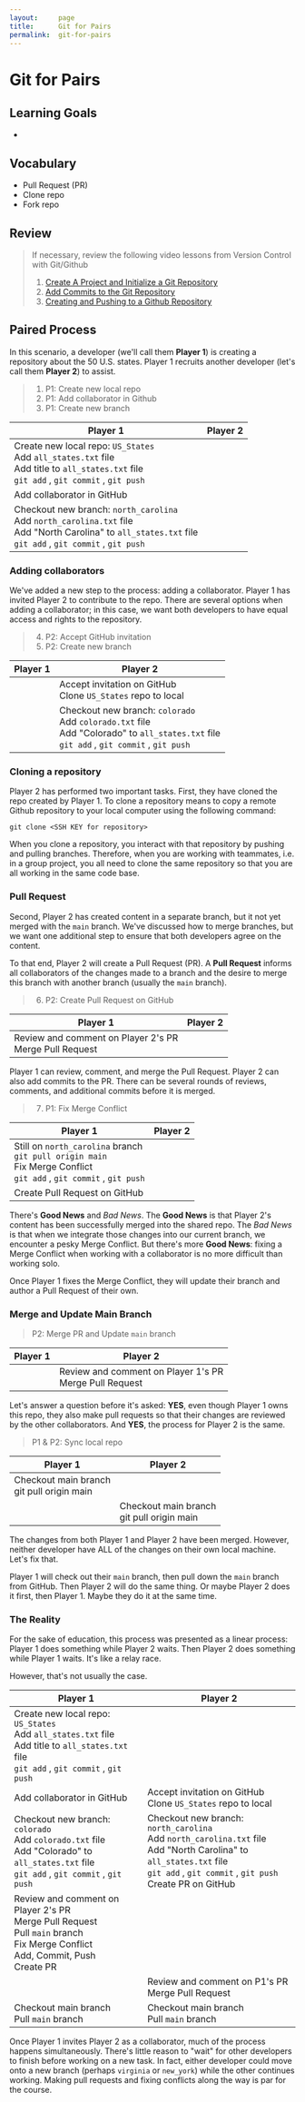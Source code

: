 ```yaml
---
layout:     page
title:      Git for Pairs
permalink:  git-for-pairs
---
```


# Git for Pairs

## Learning Goals
  * 

## Vocabulary
  * Pull Request (PR)
  * Clone repo
  * Fork repo

## Review
> If necessary, review the following video lessons from Version Control with Git/Github
  >1. [Create A Project and Initialize a Git Repository](https://www.loom.com/share/d3af392e059147a699ce6ac1af65d251)
  >1. [Add Commits to the Git Repository](https://www.loom.com/share/b7373e5aaad646c790965422719bb993)  
  >1. [Creating and Pushing to a Github Repository](https://www.loom.com/share/dba188a5f13e43059d9a84b630280c53)


## Paired Process
In this scenario, a developer (we'll call them **Player 1**) is creating a repository about the 50 U.S. states. Player 1 recruits another developer (let's call them **Player 2**) to assist.

> 1. P1: Create new local repo
> 1. P1: Add collaborator in Github
> 1. P1: Create new branch

| Player 1 | Player 2 |
| -------- | -------- |
| Create new local repo: `US_States`<br>Add `all_states.txt` file<br>Add title to `all_states.txt` file<br>`git add` , `git commit` , `git push` | |
| Add collaborator in GitHub | |
| Checkout new branch: `north_carolina`<br>Add `north_carolina.txt` file<br>Add "North Carolina" to `all_states.txt` file<br>`git add` , `git commit` , `git push`


### Adding collaborators

We've added a new step to the process: adding a collaborator. Player 1 has invited Player 2 to contribute to the repo. There are several options when adding a collaborator; in this case, we want both developers to have equal access and rights to the repository. 

> 4. P2: Accept GitHub invitation
> 1. P2: Create new branch

| Player 1 | Player 2 |
| -------- | -------- |
| | Accept invitation on GitHub<br>Clone `US_States` repo to local
| | Checkout new branch: `colorado`<br>Add `colorado.txt` file<br>Add "Colorado" to `all_states.txt` file<br>`git add` , `git commit` , `git push`

### Cloning a repository

Player 2 has performed two important tasks. First, they have cloned the repo created by Player 1. To clone a repository means to copy a remote Github repository to your local computer using the following command:

```
git clone <SSH KEY for repository>
```

When you clone a repository, you interact with that repository by pushing and pulling branches. Therefore, when you are working with teammates, i.e. in a group project, you all need to clone the same repository so that you are all working in the same code base.

### Pull Request

Second, Player 2 has created content in a separate branch, but it not yet merged with the `main` branch. We've discussed how to merge branches, but we want one additional step to ensure that both developers agree on the content.

To that end, Player 2 will create a Pull Request (PR). A **Pull Request** informs all collaborators of the changes made to a branch and the desire to merge this branch with another branch (usually the `main` branch).

> 6. P2: Create Pull Request on GitHub

| Player 1 | Player 2 |
| -------- | -------- |
| Review and comment on Player 2's PR<br>Merge Pull Request | |

Player 1 can review, comment, and merge the Pull Request. Player 2 can also add commits to the PR. There can be several rounds of reviews, comments, and additional commits before it is merged.

> 7. P1: Fix Merge Conflict

| Player 1 | Player 2 |
| -------- | -------- |
| Still on `north_carolina` branch<br>`git pull origin main`<br>Fix Merge Conflict<br>`git add` , `git commit` , `git push` | |
| Create Pull Request on GitHub | |

There's **Good News** and _Bad News_. The **Good News** is that Player 2's content has been successfully merged into the shared repo. The _Bad News_ is that when we integrate those changes into our current branch, we encounter a pesky Merge Conflict. But there's more **Good News**: fixing a Merge Conflict when working with a collaborator is no more difficult than working solo.

Once Player 1 fixes the Merge Conflict, they will update their branch and author a Pull Request of their own.

### Merge and Update Main Branch

> P2: Merge PR and Update `main` branch

| Player 1 | Player 2 |
| -------- | -------- |
| | Review and comment on Player 1's PR<br>Merge Pull Request

Let's answer a question before it's asked: **YES**, even though Player 1 owns this repo, they also make pull requests so that their changes are reviewed by the other collaborators. And **YES**, the process for Player 2 is the same.

> P1 & P2: Sync local repo

| Player 1 | Player 2 |
| -------- | -------- |
| Checkout main branch<br>git pull origin main | |
| | Checkout main branch<br>git pull origin main

The changes from both Player 1 and Player 2 have been merged. However, neither developer have ALL of the changes on their own local machine. Let's fix that.

Player 1 will check out their `main` branch, then pull down the `main` branch from GitHub. Then Player 2 will do the same thing. Or maybe Player 2 does it first, then Player 1. Maybe they do it at the same time.


### The Reality

For the sake of education, this process was presented as a linear process: Player 1 does something while Player 2 waits. Then Player 2 does something while Player 1 waits. It's like a relay race.

However, that's not usually the case. 

| Player 1 | Player 2 |
| -------- | -------- |
| Create new local repo: `US_States`<br>Add `all_states.txt` file<br>Add title to `all_states.txt` file<br>`git add` , `git commit` , `git push` | |
| Add collaborator in GitHub | Accept invitation on GitHub<br>Clone `US_States` repo to local
| Checkout new branch: `colorado`<br>Add `colorado.txt` file<br>Add "Colorado" to `all_states.txt` file<br>`git add` , `git commit` , `git push`| Checkout new branch: `north_carolina`<br>Add `north_carolina.txt` file<br>Add "North Carolina" to `all_states.txt` file<br>`git add` , `git commit` , `git push`<br>Create PR on GitHub |
| Review and comment on Player 2's PR<br>Merge Pull Request<br>Pull `main` branch<br> Fix Merge Conflict<br>Add, Commit, Push<br>Create PR | |
| | Review and comment on P1's PR<br>Merge Pull Request |
| Checkout main branch<br>Pull `main` branch | Checkout main branch<br>Pull `main` branch |

Once Player 1 invites Player 2 as a collaborator, much of the process happens simultaneously. There's little reason to "wait" for other developers to finish before working on a new task. In fact, either developer could move onto a new branch (perhaps `virginia` or `new_york`) while the other continues working. Making pull requests and fixing conflicts along the way is par for the course.